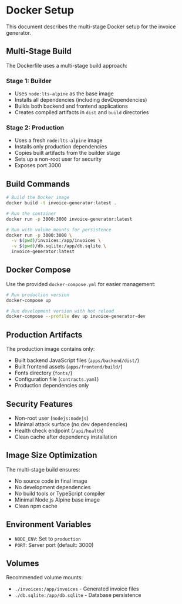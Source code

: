 # Docker Setup

This document describes the multi-stage Docker setup for the invoice generator.

## Multi-Stage Build

The Dockerfile uses a multi-stage build approach:

### Stage 1: Builder
- Uses `node:lts-alpine` as the base image
- Installs all dependencies (including devDependencies)
- Builds both backend and frontend applications
- Creates compiled artifacts in `dist` and `build` directories

### Stage 2: Production
- Uses a fresh `node:lts-alpine` image
- Installs only production dependencies
- Copies built artifacts from the builder stage
- Sets up a non-root user for security
- Exposes port 3000

## Build Commands

```bash
# Build the Docker image
docker build -t invoice-generator:latest .

# Run the container
docker run -p 3000:3000 invoice-generator:latest

# Run with volume mounts for persistence
docker run -p 3000:3000 \
  -v $(pwd)/invoices:/app/invoices \
  -v $(pwd)/db.sqlite:/app/db.sqlite \
  invoice-generator:latest
```

## Docker Compose

Use the provided `docker-compose.yml` for easier management:

```bash
# Run production version
docker-compose up

# Run development version with hot reload
docker-compose --profile dev up invoice-generator-dev
```

## Production Artifacts

The production image contains only:
- Built backend JavaScript files (`apps/backend/dist/`)
- Built frontend assets (`apps/frontend/build/`)
- Fonts directory (`fonts/`)
- Configuration file (`contracts.yaml`)
- Production dependencies only

## Security Features

- Non-root user (`nodejs:nodejs`)
- Minimal attack surface (no dev dependencies)
- Health check endpoint (`/api/health`)
- Clean cache after dependency installation

## Image Size Optimization

The multi-stage build ensures:
- No source code in final image
- No development dependencies
- No build tools or TypeScript compiler
- Minimal Node.js Alpine base image
- Clean npm cache

## Environment Variables

- `NODE_ENV`: Set to `production`
- `PORT`: Server port (default: 3000)

## Volumes

Recommended volume mounts:
- `./invoices:/app/invoices` - Generated invoice files
- `./db.sqlite:/app/db.sqlite` - Database persistence